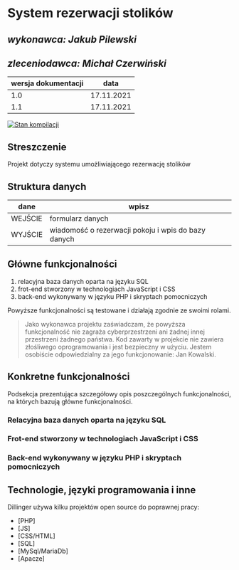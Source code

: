 #  System rezerwacji stolików

## _wykonawca: Jakub Pilewski_ 
## _zleceniodawca: Michał Czerwiński_ 


| wersja dokumentacji | data |
| ------ | ------ |
| 1.0 | 17.11.2021 |
| 1.1 | 17.11.2021 |

[![ Stan kompilacji ](https://travis-ci.org/joemccann/dillinger.svg?branch=master)](https://travis-ci.org/joemccann/dillinger)

##  Streszczenie
Projekt dotyczy systemu umożliwiającego rezerwację stolików

##  Struktura danych

| dane | wpisz |
| ------ | ------ |
| WEJŚCIE | formularz danych |
| WYJŚCIE | wiadomość o rezerwacji pokoju i wpis do bazy danych |

##  Główne funkcjonalności

1. relacyjna baza danych oparta na języku SQL
1. frot-end stworzony w technologiach JavaScript i CSS
1. back-end wykonywany w języku PHP i skryptach pomocniczych

Powyższe funkcjonalności są testowane i działają zgodnie ze swoimi rolami.

> Jako wykonawca projektu zaświadczam, że powyższa funkcjonalność
> nie zagraża cyberprzestrzeni ani żadnej innej przestrzeni żadnego państwa.
> Kod zawarty w projekcie nie zawiera złośliwego oprogramowania i jest bezpieczny w użyciu.
> Jestem osobiście odpowiedzialny za jego funkcjonowanie: Jan Kowalski.

##  Konkretne funkcjonalności

Podsekcja prezentująca szczegółowy opis poszczególnych funkcjonalności, na których bazują główne funkcjonalności.

###  Relacyjna baza danych oparta na języku SQL

###  Frot-end stworzony w technologiach JavaScript i CSS

###  Back-end wykonywany w języku PHP i skryptach pomocniczych

##  Technologie, języki programowania i inne

Dillinger używa kilku projektów open source do poprawnej pracy:

- [PHP]
- [JS]
- [CSS/HTML]
- [SQL]
- [MySql/MariaDb]
- [Apacze]
